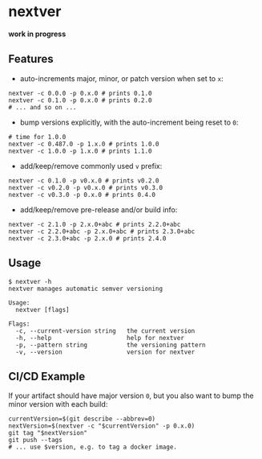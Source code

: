 # nextver

**work in progress**

## Features

- auto-increments major, minor, or patch version when set to `x`:

```
nextver -c 0.0.0 -p 0.x.0 # prints 0.1.0
nextver -c 0.1.0 -p 0.x.0 # prints 0.2.0
# ... and so on ...
```

- bump versions explicitly, with the auto-increment being reset to `0`:

```
# time for 1.0.0
nextver -c 0.487.0 -p 1.x.0 # prints 1.0.0
nextver -c 1.0.0 -p 1.x.0 # prints 1.1.0

```

- add/keep/remove commonly used `v` prefix:

```
nextver -c 0.1.0 -p v0.x.0 # prints v0.2.0
nextver -c v0.2.0 -p v0.x.0 # prints v0.3.0
nextver -c v0.3.0 -p 0.x.0 # prints 0.4.0
```

- add/keep/remove pre-release and/or build info:

```
nextver -c 2.1.0 -p 2.x.0+abc # prints 2.2.0+abc
nextver -c 2.2.0+abc -p 2.x.0+abc # prints 2.3.0+abc
nextver -c 2.3.0+abc -p 2.x.0 # prints 2.4.0
```

## Usage

```console
$ nextver -h
nextver manages automatic semver versioning

Usage:
  nextver [flags]

Flags:
  -c, --current-version string   the current version
  -h, --help                     help for nextver
  -p, --pattern string           the versioning pattern
  -v, --version                  version for nextver
```

## CI/CD Example

If your artifact should have major version `0`, but you also want to bump the minor version with each build:
```
currentVersion=$(git describe --abbrev=0)
nextVersion=$(nextver -c "$currentVersion" -p 0.x.0)
git tag "$nextVersion"
git push --tags
# ... use $version, e.g. to tag a docker image.
```
